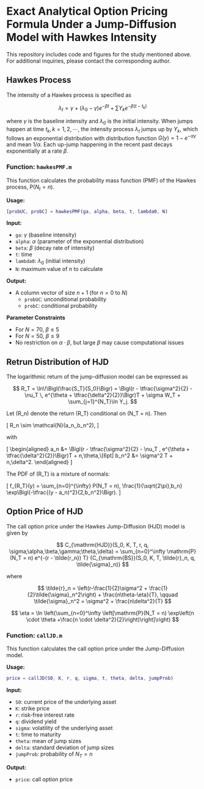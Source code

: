 # Exact Analytical Option Pricing Formula Under a Jump-Diffusion Model with Hawkes Intensity
This repository includes code and figures for the study mentioned above. For additional inquiries, please contact the corresponding author.
## Hawkes Process

The intensity of a Hawkes process is specified as

$$
\lambda_t = \gamma + (\lambda_0-\gamma)e^{-\beta t} + \sum Y_k e^{-\beta(t-t_k)}
$$


where $\gamma$ is the baseline intensity and $\lambda_0$ is the initial intensity. When jumps happen at time $t_k, k = 1,2,\cdots$, the intensity process $\lambda_t$ jumps up by $Y_k$, which follows an exponential distribution with distribution function $G(y) = 1-e^{-\alpha y}$ and mean $1/\alpha$. Each up-jump happening in the recent past decays exponentially at a rate $\beta$.

### Function: `hawkesPMF.m`

This function calculates the probability mass function (PMF) of the Hawkes process, $\mathrm{P}(N_t = n)$.

**Usage:**

```matlab
[probUC, probC] = hawkesPMF(ga, alpha, beta, t, lambda0, N)
```

**Input:**
- `ga`: $\gamma$ (baseline intensity)
- `alpha`: $\alpha$ (parameter of the exponential distribution)
- `beta`: $\beta$ (decay rate of intensity)
- `t`: time
- `lambda0`: $\lambda_0$ (initial intensity)
- `N`: maximum value of $n$ to calculate

**Output:**
- A column vector of size $n+1$ (for $n = 0$ to $N$)
  - `probUC`: unconditional probability
  - `probC`: conditional probability
 
**Parameter Constraints**
- For $N = 70$, $\beta \leq 5$
- For $N = 50$, $\beta \leq 9$
- No restriction on $\alpha \cdot \beta$, but large $\beta$ may cause computational issues


## Retrun Distribution of HJD
The logarithmic return of the jump-diffusion model can be expressed as

$$
R_T = \ln\!\Bigl(\frac{S_T}{S_0}\Bigr)
    = \Bigl(r - \tfrac{\sigma^2}{2}
      - \nu_T \, e^{\theta + \tfrac{\delta^2}{2}}\Bigr)T
    + \sigma W_T
    + \sum_{j=1}^{N_T}\ln Y_j.
$$

Let \(R_n\) denote the return \(R_T\) conditional on \(N_T = n\).  Then

\[
R_n \sim \mathcal{N}(a_n,\,b_n^2),
\]

with

\[
\begin{aligned}
a_n &= \Bigl(r - \tfrac{\sigma^2}{2}
        - \nu_T \, e^{\theta + \tfrac{\delta^2}{2}}\Bigr)T + n\,\theta,\\[6pt]
b_n^2 &= \sigma^2 T + n\,\delta^2.
\end{aligned}
\]

The PDF of \(R_T\) is a mixture of normals:

\[
f_{R_T}(y)
= \sum_{n=0}^{\infty} P(N_T = n)\,
  \frac{1}{\sqrt{2\pi}\,b_n}
  \exp\Bigl(-\tfrac{(y - a_n)^2}{2\,b_n^2}\Bigr).
\]



## Option Price of HJD

The call option price under the Hawkes Jump-Diffusion (HJD) model is given by

$$
C_{\mathrm{HJD}}(S_0, K, T, r, q, \sigma;\alpha,\beta,\gamma;\theta,\delta) = \sum_{n=0}^\infty \mathrm{P} (N_T = n) e^{-(r - \tilde{r_n}) T} {C_{\mathrm{BS}}(S_0, K, T, \tilde{r}_n, q, \tilde{\sigma}_n)}
$$

where

$$
\tilde{r}_n = \left(r-\frac{1}{2}\sigma^2 + \frac{1}{2}\tilde{\sigma}_n^2\right) + \frac{n\theta-\eta}{T}, \qquad \tilde{\sigma}_n^2 = \sigma^2 + \frac{n\delta^2}{T}
$$

$$
\eta = \ln \left(\sum_{n=0}^\infty \left[\mathrm{P}(N_T = n) \exp\left(n \cdot \theta +\frac{n \cdot \delta^2}{2}\right)\right]\right)
$$

### Function: `callJD.m`

This function calculates the call option price under the Jump-Diffusion model.

**Usage:**

```matlab
price = callJD(S0, K, r, q, sigma, t, theta, delta, jumpProb)
```

**Input:**
- `S0`: current price of the underlying asset
- `K`: strike price
- `r`: risk-free interest rate
- `q`: dividend yield
- `sigma`: volatility of the underlying asset
- `t`: time to maturity
- `theta`: mean of jump sizes
- `delta`: standard deviation of jump sizes
- `jumpProb`: probability of $N_T = n$

**Output:**
- `price`: call option price
